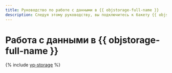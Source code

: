 ```yaml
---
title: Руководство по работе с данными в {{ objstorage-full-name }}
description: Следуя этому руководству, вы подключитесь к бакету {{ objstorage-full-name }} и выполните запросы к нему из ноутбука {{ jlab }}Lab с помощью {{ yq-full-name }}.
---
```


# Работа с данными в {{ objstorage-full-name }}

{% include [yq-storage](../../_tutorials/ml-ai/yq-storage.md) %}
